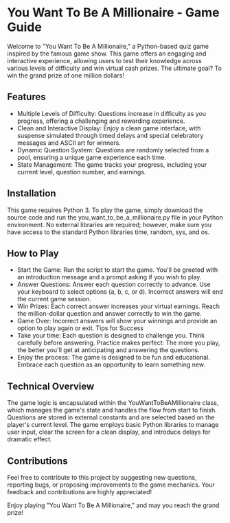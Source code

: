# You Want To Be A Millionaire - Game Guide

Welcome to "You Want To Be A Millionaire," a Python-based quiz game inspired by the famous game show. This game offers an engaging and interactive experience, allowing users to test their knowledge across various levels of difficulty and win virtual cash prizes. The ultimate goal? To win the grand prize of one million dollars!

## Features

- Multiple Levels of Difficulty: Questions increase in difficulty as you progress, offering a challenging and rewarding experience.
- Clean and Interactive Display: Enjoy a clean game interface, with suspense simulated through timed delays and special celebratory messages and ASCII art for winners.
- Dynamic Question System: Questions are randomly selected from a pool, ensuring a unique game experience each time.
- State Management: The game tracks your progress, including your current level, question number, and earnings.

## Installation

This game requires Python 3. To play the game, simply download the source code and run the you_want_to_be_a_millionaire.py file in your Python environment. No external libraries are required; however, make sure you have access to the standard Python libraries time, random, sys, and os.

## How to Play

- Start the Game: Run the script to start the game. You'll be greeted with an introduction message and a prompt asking if you wish to play.
- Answer Questions: Answer each question correctly to advance. Use your keyboard to select options (a, b, c, or d). Incorrect answers will end the current game session.
- Win Prizes: Each correct answer increases your virtual earnings. Reach the million-dollar question and answer correctly to win the game.
- Game Over: Incorrect answers will show your winnings and provide an option to play again or exit.
Tips for Success
- Take your time: Each question is designed to challenge you. Think carefully before answering.
Practice makes perfect: The more you play, the better you'll get at anticipating and answering the questions.
- Enjoy the process: The game is designed to be fun and educational. Embrace each question as an opportunity to learn something new.

## Technical Overview

The game logic is encapsulated within the YouWantToBeAMillionaire class, which manages the game's state and handles the flow from start to finish. Questions are stored in external constants and are selected based on the player's current level. The game employs basic Python libraries to manage user input, clear the screen for a clean display, and introduce delays for dramatic effect.

## Contributions

Feel free to contribute to this project by suggesting new questions, reporting bugs, or proposing improvements to the game mechanics. Your feedback and contributions are highly appreciated!

Enjoy playing "You Want To Be A Millionaire," and may you reach the grand prize!
